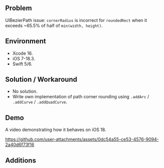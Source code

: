 ## Problem


UIBezierPath issue: `cornerRadius` is incorrect for `roundedRect` when it exceeds ~65.5% of half of `min(width, height)`.


## Environment


- Xcode 16.
- iOS 7-18.3.
- Swift 5/6.


## Solution / Workaround


- No solution. 
- Write own implementation of path corner rounding using `.addArc` / `.addCurve` / `.addQuadCurve`.


## Demo


A video demonstrating how it behaves on iOS 18.


https://github.com/user-attachments/assets/0dc54a55-ce53-4576-9094-2a40d6f73f16


## Additions


